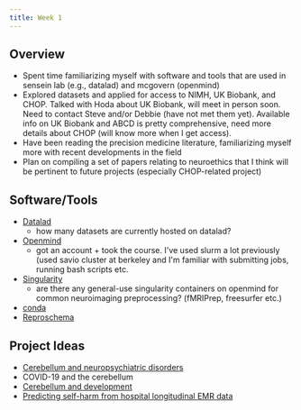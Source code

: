 ```yaml
---
title: Week 1
---
```


## Overview
* Spent time familiarizing myself with software and tools that are used in sensein lab (e.g., datalad) and mcgovern (openmind)
* Explored datasets and applied for access to NIMH, UK Biobank, and CHOP. Talked with Hoda about UK Biobank, will meet in person soon. Need to contact Steve and/or Debbie (have not met them yet). 
Available info on UK Biobank and ABCD is pretty comprehensive, need more details about CHOP (will know more when I get access).
* Have been reading the precision medicine literature, familiarizing myself more with recent developments in the field
* Plan on compiling a set of papers relating to neuroethics that I think will be pertinent to future projects (especially CHOP-related project) 

## Software/Tools
* [Datalad](https://neurohackademy.org/course/data-management-for-neuroimaging-with-datalad/)
    * how many datasets are currently hosted on datalad? 
* [Openmind](https://openmind.mit.edu/)
    * got an account + took the course. I've used slurm a lot previously (used savio cluster at berkeley and I'm familiar with submitting jobs, running bash scripts etc.
* [Singularity](https://apptainer.org/user-docs/3.8/index.html)
    * are there any general-use singularity containers on openmind for common neuroimaging preprocessing? (fMRIPrep, freesurfer etc.)
* [conda](https://docs.conda.io/en/latest/)
* [Reproschema](https://github.com/ReproNim/reproschema)

## Project Ideas
* [Cerebellum and neuropsychiatric disorders](../projects/cerebellum-neuropsych.md)
* COVID-19 and the cerebellum
* [Cerebellum and development](../projects/cerebellum-development.md)
* [Predicting self-harm from hospital longitudinal EMR data](../projects/chop.md)
